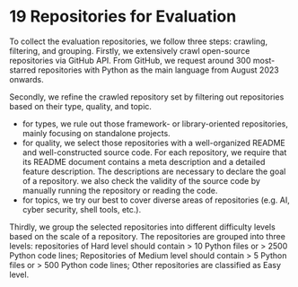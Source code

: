 # 19 Repositories for Evaluation

To collect the evaluation repositories, we follow three steps: crawling, filtering, and grouping.
Firstly, we extensively crawl open-source repositories via GitHub API.
From GitHub, we request around 300 most-starred repositories with Python as the main language from August 2023 onwards.

Secondly, we refine the crawled repository set by filtering out repositories based on their type, quality, and topic.
- for types, we rule out those framework- or library-oriented repositories, mainly focusing on standalone projects.
- for quality, we select those repositories with a well-organized README and well-constructed source code.
For each repository, we require that its README document contains a meta description and a detailed feature description. The descriptions are necessary to declare the goal of a repository. we also check the validity of the source code by manually running the repository or reading the code.
- for topics, we try our best to cover diverse areas of repositories (e.g. AI, cyber security, shell tools, etc.).

Thirdly, we group the selected repositories into different difficulty levels based on the scale of a repository.
The repositories are grouped into three levels:
repositories of Hard level should contain > 10 Python files or > 2500 Python code lines;
Repositories of Medium level should contain > 5 Python files or > 500 Python code lines;
Other repositories are classified as Easy level.